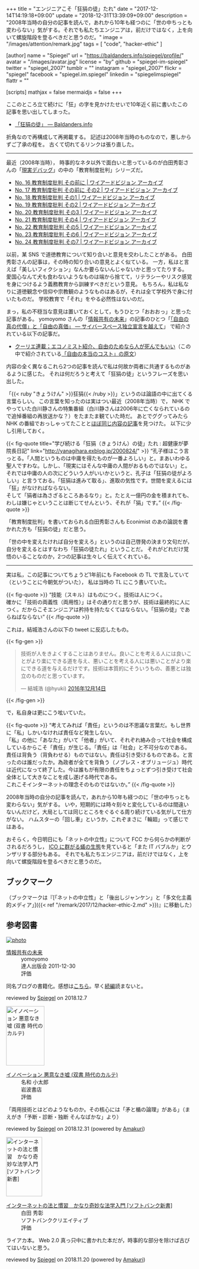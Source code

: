 +++
title = "エンジニアこそ「狂狷の徒」たれ"
date =  "2017-12-14T14:19:18+09:00"
update = "2018-12-31T13:39:09+09:00"
description = "2008年当時の自分の記事を読んで，あれから10年も経つのに「世の中ちっとも変わらない」気がする。それでも私たちエンジニアは，前だけではなく，上を向いて螺旋階段を登るべきだと思うのだ。"
image = "/images/attention/remark.jpg"
tags        = [ "code", "hacker-ethic" ]

[author]
  name      = "Spiegel"
  url       = "https://baldanders.info/spiegel/profile/"
  avatar    = "/images/avatar.jpg"
  license   = "by"
  github    = "spiegel-im-spiegel"
  twitter   = "spiegel_2007"
  tumblr    = ""
  instagram = "spiegel_2007"
  flickr    = "spiegel"
  facebook  = "spiegel.im.spiegel"
  linkedin  = "spiegelimspiegel"
  flattr    = ""

[scripts]
  mathjax = false
  mermaidjs = false
+++

ここのところ立て続けに「狂」の字を見かけたせいで10年近く前に書いたこの記事を思い出してしまった。

- [「狂狷の徒」 — Baldanders.info](https://baldanders.info/spiegel/log2/000379.shtml)

折角なので再構成して再掲載する。
記述は2008年当時のものなので，悪しからずご了承の程を。
古くて切れてるリンクは張り直した。

----

最近（2008年当時）， 時事的なネタ以外で面白いと思っているのが白田秀彰さんの「[現実デバッグ](http://archive.wiredvision.co.jp/blog/shirata2/ "白田秀彰の「現実デバッグ」 | ワイアードビジョン アーカイブ")」の中の「教育制度批判」シリーズだ。

- [No. 16 教育制度批判 その前に | ワイアードビジョン アーカイブ](http://archive.wiredvision.co.jp/blog/shirata2/200803/200803051000.html)
- [No. 17 教育制度批判 その前に その2 | ワイアードビジョン アーカイブ](http://archive.wiredvision.co.jp/blog/shirata2/200803/200803121100.html)
- [No. 18 教育制度批判 その1 | ワイアードビジョン アーカイブ](http://archive.wiredvision.co.jp/blog/shirata2/200803/200803191100.html)
- [No. 19 教育制度批判 その2 | ワイアードビジョン アーカイブ](http://archive.wiredvision.co.jp/blog/shirata2/200803/200803261200.html)
- [No. 20 教育制度批判 その3 | ワイアードビジョン アーカイブ](http://archive.wiredvision.co.jp/blog/shirata2/200804/200804021200.html)
- [No. 21 教育制度批判 その4 | ワイアードビジョン アーカイブ](http://archive.wiredvision.co.jp/blog/shirata2/200804/200804091200.html)
- [No. 22 教育制度批判 その5 | ワイアードビジョン アーカイブ](http://archive.wiredvision.co.jp/blog/shirata2/200804/200804161100.html)
- [No. 23 教育制度批判 その6 | ワイアードビジョン アーカイブ](http://archive.wiredvision.co.jp/blog/shirata2/200804/200804231230.html)
- [No. 24 教育制度批判 その7 | ワイアードビジョン アーカイブ](http://archive.wiredvision.co.jp/blog/shirata2/200804/200804301000.html)

以前，某 SNS で道徳教育について知り合いと意見を交わしたことがある。
白田秀彰さんの記事は，その時の知り合いの意見とよく似ている。
一方，私はと言えば「美しいフィクション」なんか要らないんじゃないかと思ってたりする。
愛国心なんて犬も食わないようなものは端から捨てて，リテラシーやリスク感覚を身につけるよう義務教育から訓練すべきだという意見。
もちろん，私は私なりに道徳観念や信仰や宗教観のようなものはあるが，それは全て学校外で身に付いたものだ。
学校教育で「それ」をやる必然性はないのだ。

まっ，私の不穏当な意見は置いておくとして，もうひとつ「おおおっ」と思った記事がある。
yomoyomo さんの「[情報共有の未来](http://archive.wiredvision.co.jp/blog/yomoyomo/ "yomoyomoの「情報共有の未来」 | ワイアードビジョン アーカイブ")」の記事のひとつ「[「自由の真の代償」と「自由の真価」 ― サイバースペース独立宣言を越えて](http://archive.wiredvision.co.jp/blog/yomoyomo/200804/200804161100.html "「自由の真の代償」と「自由の真価」 〜 サイバースペース独立宣言を越えて | ワイアードビジョン アーカイブ")」 で紹介されている以下の記事だ。

- [クーリエ連載；エコノミスト紹介、自由のためなら人が死んでもいい](http://cruel.org/economist/courier200712.html)（この中で紹介されている[「自由の本当のコスト」の原文](https://www.economist.com/leaders/2007/09/20/the-real-price-of-freedom "The real price of freedom - Civil liberties under threat")）

内容の全く異なるこれら2つの記事を読んで私は何故か両者に共通するものがあるように感じた。
それは何だろうと考えて「狂狷の徒」というフレーズを思い出した。 

「{{< ruby "きょうけん" >}}狂狷{{< /ruby >}}」というのは論語の中に出てくる言葉らしい。
この言葉を知ったのは実はつい最近（2008年当時）で， NHK でやっていた白川静さんの特集番組（白川静さんは2006年に亡くなられているので追悼番組の再放送かな？）をたまたま観ていた時だ。
あとでググってみたら NHK の番組でおっしゃってたことと[ほぼ同じ内容の記事](http://yanagihara.exblog.jp/2000824/ "学び続ける「狂狷（きょうけん）の徒」たれ : 超健康が夢 院長日記")を見つけた。
以下に少し引用しておく。 

{{< fig-quote title="学び続ける「狂狷（きょうけん）の徒」たれ : 超健康が夢 院長日記" link="http://yanagihara.exblog.jp/2000824/" >}}
<q>孔子様はこう言っとる。「人間というものは中庸を得たものが一番よろしい」と。まあいわゆる聖人ですわな。しかし、「現実にはそんな中庸の人間がおるものではない」と。<br>
それでは中庸の人の次にどういう人がいいかというと、孔子は「狂狷の徒がよろしい」と言うておる。「狂狷は進みて取る」、進取の気性です。世間を変えるには「狂」がなければならない。<br>
そして「狷者は為さざるところあるなり」と。たとえ一億円の金を積まれても、わしは嫌じゃということは断じてせんという、それが「狷」です。</q>
{{< /fig-quote >}}

「教育制度批判」を書いておられる白田秀彰さんも Econimist のあの論説を書かれた方も「狂狷の徒」だと思う。 

「世の中を変えたければ自分を変えろ」というのは自己啓発の決まり文句だが，自分を変えるとはすなわち「狂狷の徒たれ」ということだ。
それがどれだけ覚悟のいることなのか，2つの記事は生々しく伝えてくれている。 

----

実は私，この記事についてちょうど1年前にも Facebook の TL で言及していて（ということに今朝気がついた），
私は当時の TL にこう書いていた。

{{< fig-quote >}}
<q>技能（スキル）はものにつく。技術は人につく。<br>
確かに「技術の両義性（両用性）」はその通りだと思うが、技術は最終的に人につく。だからこそエンジニアは矜持を持たなくてはならない。「狂狷の徒」であらねばならない</q>
{{< /fig-quote >}}

これは，結城浩さんの以下の tweet に反応したもの。

{{< fig-gen >}}
<blockquote class="twitter-tweet" data-lang="ja"><p lang="ja" dir="ltr">技術が人をきよくすることはありません。良いことを考える人には良いことがより楽にできる道を与え、悪いことを考える人には悪いことがより楽にできる道を与えるだけです。技術は本質的にそういうもの、善悪とは独立のものだと思っています。</p>&mdash; 結城浩 (@hyuki) <a href="https://twitter.com/hyuki/status/808930947446046720?ref_src=twsrc%5Etfw">2016年12月14日</a></blockquote>
{{< /fig-gen >}}

で，私自身は更にこう呟いていた。

{{< fig-quote >}}
<q>考えてみれば「責任」というのは不思議な言葉だ。もし世界に「私」しかいなければ責任など発生しない。<br>
「私」の他に「あなた」がいて「他者」がいて、それぞれ絡み合って社会を構成しているからこそ「責任」が生じる。「責任」は「社会」と不可分なのである。<br>
責任は背負う（背負わせる）ものではない。責任は引き受けるものである。と言ったのは誰だったか。為政者が全てを背負う（ノブレス・オブリュージュ）時代は近代になって終了した。今は誰もが有限の責任をちょっとずつ引き受けて社会全体として大きなことを成し遂げる時代である。<br>
これこそインターネットの理念そのものではないか。</q>
{{< /fig-quote >}}

2008年当時の自分の記事を読んで，あれから10年も経つのに「世の中ちっとも変わらない」気がする。
いや，短期的には時々刻々と変化しているのは間違いないんだけど，大局としては同じところをぐるぐる周り続けている気がして仕方がない。
ハムスターの「回し車」というか，これぞまさに「輪廻」って感じではある。

おそらく，今日明日にも「ネットの中立性」について FCC から何らかの判断がされるだろうし， [ICO に群がる蟻の生態](https://scrapbox.io/spiegel-branch/%E3%82%B5%E3%82%A4%E3%83%88%E3%82%AA%E3%83%BC%E3%83%8A%E3%83%BC%E3%81%8C%E3%83%9A%E3%83%BC%E3%82%B8%E3%81%AE%E5%BA%83%E5%91%8A%E6%8E%B2%E8%BC%89%E3%81%AE%E4%BB%A3%E3%82%8F%E3%82%8A%E3%81%AB%E3%83%9E%E3%82%A4%E3%83%8B%E3%83%B3%E3%82%B0JavaScript%E3%82%92%E4%BB%95%E8%BE%BC%E3%82%80%E3%81%AE%E3%81%AF%E3%83%A4%E3%82%AF%E3%82%B6%E3%81%AE%E3%80%8C%E3%81%BF%E3%81%8B%E3%81%98%E3%82%81%E6%96%99%E3%80%8D%E3%81%A8%E5%90%8C%E3%81%98%E3%80%82 "サイトオーナーがページの広告掲載の代わりにマイニングJavaScriptを仕込むのはヤクザの「みかじめ料」と同じ。 - Spiegel's Branch - Scrapbox")を見ていると「また IT バブルか」とウンザリする部分もある。
それでも私たちエンジニアは，前だけではなく，上を向いて螺旋階段を登るべきだと思うのだ。

## ブックマーク

（ブックマークは『[「ネットの中立性」と「後出しジャンケン」と「多文化主義的メディア」]({{< ref "/remark/2017/12/hacker-ethic-2.md" >}})』に移動した）

## 参考図書

<div class="hreview" >
	<div class="photo"><a class="item url" href="https://tatsu-zine.com/books/infoshare"><img src="https://tatsu-zine.com/images/books/15/cover_s.jpg" alt="photo"></a></div>
    <dl class="fn">
      <dt><a href="https://tatsu-zine.com/books/infoshare">情報共有の未来</a></dt>
      <dd>yomoyomo</dd>
      <dd>達人出版会 2011-12-30</dd>
      <dd>評価&nbsp;<abbr class="rating fa-sm" title="4">
        <i class="fas fa-star"></i>
        <i class="fas fa-star"></i>
        <i class="fas fa-star"></i>
        <i class="fas fa-star"></i>
        <i class="far fa-star"></i>
      </abbr></dd>
    </dl>
    <p class="description">同名ブログの書籍化。感想は<a href="https://baldanders.info/spiegel/log2/000611.shtml">こちら</a>。早く<a href="https://tatsu-zine.com/books/infoshare2">続編</a>読まないと。</p>
    <p class="powered-by" >reviewed by <a href='#maker' class='reviewer'>Spiegel</a> on <abbr class="dtreviewed">2018.12.7</abbr></p>
</div>

<div class="hreview">
  <div class="photo"><a class="item url" href="https://www.amazon.co.jp/exec/obidos/ASIN/4000280872/baldandersinf-22"><img src="https://images-fe.ssl-images-amazon.com/images/I/31e2h91IUWL._SL160_.jpg" width="103" height="160" alt="イノベーション 悪意なき嘘 (双書 時代のカルテ)"></a></div>
  <dl class="fn">
    <dt><a href="https://www.amazon.co.jp/exec/obidos/ASIN/4000280872/baldandersinf-22">イノベーション 悪意なき嘘 (双書 時代のカルテ)</a></dt>
    <dd>名和 小太郎</dd>
    <dd>岩波書店</dd>
    <dd>評価&nbsp;<abbr class="rating fa-sm" title="3">
      <i class="fas fa-star"></i>
      <i class="fas fa-star"></i>
      <i class="fas fa-star"></i>
      <i class="fas fa-star"></i>
      <i class="far fa-star"></i>
    </abbr></dd>
  </dl>
  <p class="description">「両用技術とはどのようなものか。その核心には「矛と楯の論理」がある」（まえがき「予断・診断・独断 そんなばかな」より）</p>
  <p class="powered-by" >reviewed by <a href='#maker' class='reviewer'>Spiegel</a> on <abbr class="dtreviewed">2018.12.31</abbr> (powered by <a href="https://dadadadone.com/amakuri/" >Amakuri</a>)</p>
</div>

<div class="hreview">
  <div class="photo"><a class="item url" href="https://www.amazon.co.jp/exec/obidos/ASIN/4797334673/baldandersinf-22"><img src="https://images-fe.ssl-images-amazon.com/images/I/41tEJvyOO2L._SL160_.jpg" width="97" height="160" alt="インターネットの法と慣習　かなり奇妙な法学入門 [ソフトバンク新書]"></a></div>
  <dl class="fn">
    <dt><a href="https://www.amazon.co.jp/exec/obidos/ASIN/4797334673/baldandersinf-22">インターネットの法と慣習　かなり奇妙な法学入門 [ソフトバンク新書]</a></dt>
    <dd>白田 秀彰</dd>
    <dd>ソフトバンククリエイティブ</dd>
	<dd>評価&nbsp;<abbr class="rating fa-sm" title="4">
      <i class="fas fa-star"></i>
      <i class="fas fa-star"></i>
      <i class="fas fa-star"></i>
      <i class="fas fa-star"></i>
      <i class="far fa-star"></i>
    </abbr></dd>
  </dl>
  <p class="description">ライアカ本。 Web 2.0 真っ只中に書かれた本だが，時事的な部分を除けば古びてはいないと思う。</p>
  <p class="powered-by" >reviewed by <a href='#maker' class='reviewer'>Spiegel</a> on <abbr class="dtreviewed">2018.11.20</abbr> (powered by <a href="https://dadadadone.com/amakuri/" >Amakuri</a>)</p>
</div>
